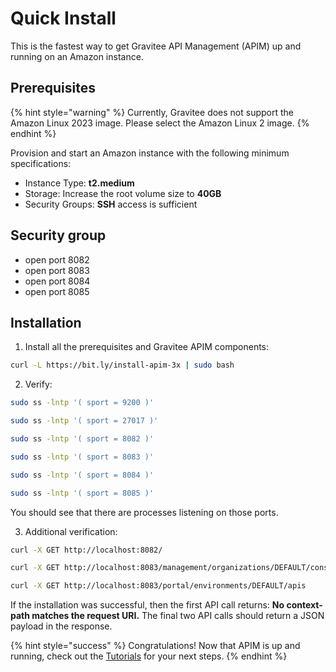 # Quick Install

This is the fastest way to get Gravitee API Management (APIM) up and running on an Amazon instance.

## Prerequisites

{% hint style="warning" %}
Currently, Gravitee does not support the Amazon Linux 2023 image. Please select the Amazon Linux 2 image.
{% endhint %}

Provision and start an Amazon instance with the following minimum specifications:

* Instance Type: **t2.medium**
* Storage: Increase the root volume size to **40GB**
* Security Groups: **SSH** access is sufficient

## Security group

* open port 8082
* open port 8083
* open port 8084
* open port 8085

## Installation

1. Install all the prerequisites and Gravitee APIM components:

```sh
curl -L https://bit.ly/install-apim-3x | sudo bash
```

2. Verify:

```sh
sudo ss -lntp '( sport = 9200 )'

sudo ss -lntp '( sport = 27017 )'

sudo ss -lntp '( sport = 8082 )'

sudo ss -lntp '( sport = 8083 )'

sudo ss -lntp '( sport = 8084 )'

sudo ss -lntp '( sport = 8085 )'
```

You should see that there are processes listening on those ports.

3. Additional verification:

```sh
curl -X GET http://localhost:8082/

curl -X GET http://localhost:8083/management/organizations/DEFAULT/console

curl -X GET http://localhost:8083/portal/environments/DEFAULT/apis
```

If the installation was successful, then the first API call returns: **No context-path matches the request URI.** The final two API calls should return a JSON payload in the response.

{% hint style="success" %}
Congratulations! Now that APIM is up and running, check out the [Tutorials](../../tutorials/) for your next steps.
{% endhint %}
